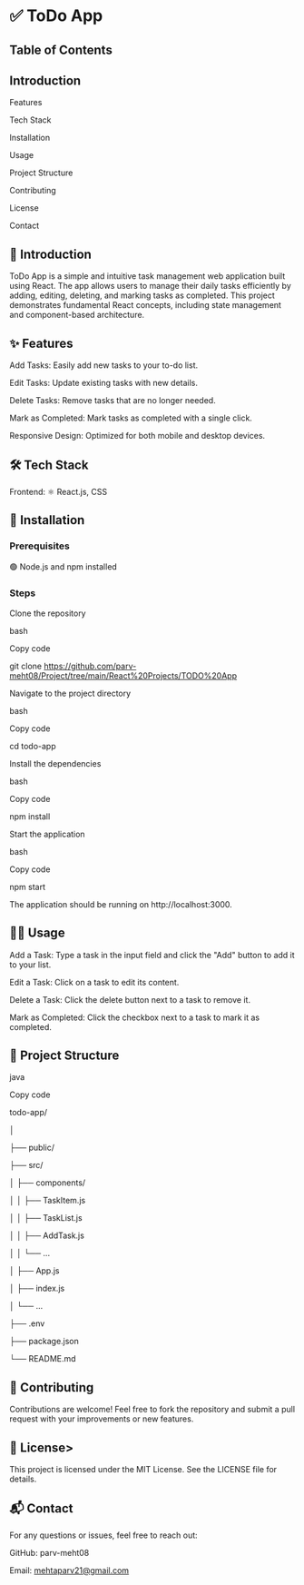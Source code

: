 # ✅ ToDo App

<h2><b>Table of Contents</b></h2>



<h2><b>Introduction</b></h2>

Features

Tech Stack

Installation

Usage

Project Structure

Contributing

License

Contact

<h2><b>📖 Introduction</b></h2>

ToDo App is a simple and intuitive task management web application built using React. The app allows users to manage their daily tasks efficiently by adding, 
editing, deleting, and marking tasks as completed. This project demonstrates fundamental React concepts, including state management and component-based 
architecture.



<h2><b>✨ Features</b></h2>

Add Tasks: Easily add new tasks to your to-do list.

Edit Tasks: Update existing tasks with new details.

Delete Tasks: Remove tasks that are no longer needed.

Mark as Completed: Mark tasks as completed with a single click.

Responsive Design: Optimized for both mobile and desktop devices.

<h2><b>🛠️ Tech Stack</b></h2>

Frontend: ⚛️ React.js, CSS

<h2><b>🚀 Installation</b></h2>

<h3><b>Prerequisites</b></h3>

🟢 Node.js and npm installed

<h3><b>Steps</b></h3>

Clone the repository

bash

Copy code

git clone https://github.com/parv-meht08/Project/tree/main/React%20Projects/TODO%20App

Navigate to the project directory

bash

Copy code

cd todo-app

Install the dependencies

bash

Copy code

npm install

Start the application

bash

Copy code

npm start

The application should be running on http://localhost:3000.

<h2><b>🧑‍💻 Usage</b></h2>

Add a Task: Type a task in the input field and click the "Add" button to add it to your list.

Edit a Task: Click on a task to edit its content.

Delete a Task: Click the delete button next to a task to remove it.

Mark as Completed: Click the checkbox next to a task to mark it as completed.

<h2><b>📁 Project Structure</b></h2>

java

Copy code

todo-app/

│

├── public/

├── src/

│   ├── components/

│   │   ├── TaskItem.js

│   │   ├── TaskList.js

│   │   ├── AddTask.js

│   │   └── ...

│   ├── App.js

│   ├── index.js

│   └── ...

├── .env

├── package.json

└── README.md

<h2><b>🤝 Contributing</b></h2>

Contributions are welcome! Feel free to fork the repository and submit a pull request with your improvements or new features.



<h2><b>📜 License</b>></h2>

This project is licensed under the MIT License. See the LICENSE file for details.



<h2><b>📬 Contact</b></h2>

For any questions or issues, feel free to reach out:



GitHub: parv-meht08

Email: mehtaparv21@gmail.com
